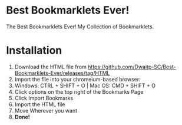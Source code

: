 # Best Bookmarklets Ever!
The Best Bookmarklets Ever!
My Collection of Bookmarklets.
# **Installation**
1. Download the HTML file from https://github.com/Dwaitp-SC/Best-Bookmarklets-Ever/releases/tag/HTML
2. Import the file into your chromeium-based browser:
  1. Windows: CTRL + SHIFT + O | Mac OS: CMD + SHIFT + O
  2. Click options on the top right of the Bookmarks Page
  3. Click Import Bookmarks
  4. Import the HTML file
  5. Move Wherever you want
  6. **Done!**
